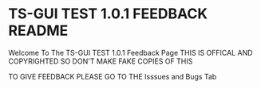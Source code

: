 # TS-GUI TEST 1.0.1 FEEDBACK README

Welcome To The TS-GUI TEST 1.0.1 Feedback Page
THIS IS OFFICAL AND COPYRIGHTED SO DON'T MAKE FAKE COPIES OF THIS

TO GIVE FEEDBACK PLEASE GO TO THE Isssues and Bugs Tab
